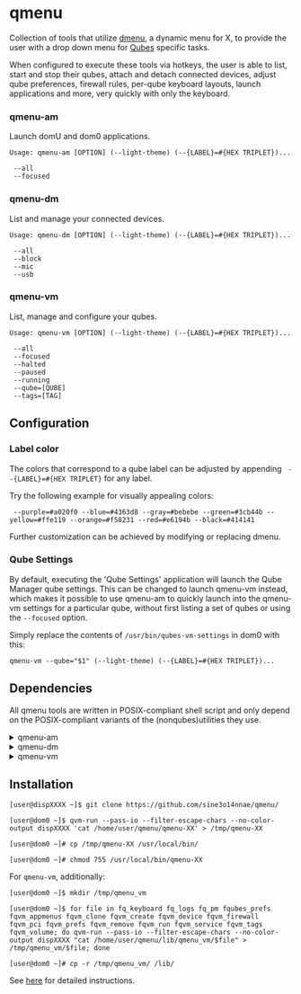 qmenu
=====

Collection of tools that utilize
[dmenu](https://tools.suckless.org/dmenu/), a dynamic menu for X,
to provide the user with a drop down menu for [Qubes](https://qubes-os.org) specific tasks.

When configured to execute these tools via hotkeys, the user is able to list, start and stop their qubes, attach and detach connected devices,
adjust qube preferences, firewall rules, per-qube keyboard layouts, launch applications and more, very quickly with only the keyboard.

### qmenu-am

Launch domU and dom0 applications.

    Usage: qmenu-am [OPTION] (--light-theme) (--{LABEL}=#{HEX TRIPLET})...

     --all
     --focused

### qmenu-dm

List and manage your connected devices.

    Usage: qmenu-dm [OPTION] (--light-theme) (--{LABEL}=#{HEX TRIPLET})...

     --all
     --block
     --mic
     --usb

### qmenu-vm

List, manage and configure your qubes.

    Usage: qmenu-vm [OPTION] (--light-theme) (--{LABEL}=#{HEX TRIPLET})...

     --all
     --focused
     --halted
     --paused
     --running
     --qube=[QUBE]
     --tags=[TAG]

Configuration
-------------

### Label color

The colors that correspond to a qube label can be adjusted by appending
` --{LABEL}=#{HEX TRIPLET}` for any label.

Try the following example for visually appealing colors:

~~~
 --purple=#a020f0 --blue=#4363d8 --gray=#bebebe --green=#3cb44b --yellow=#ffe119 --orange=#f58231 --red=#e6194b --black=#414141
~~~

Further customization can be achieved by modifying or replacing dmenu.

### Qube Settings

By default, executing the 'Qube Settings' application will launch the Qube Manager
qube settings. This can be changed to launch qmenu-vm instead,
which makes it possible to use qmenu-am to quickly launch into the qmenu-vm
settings for a particular qube, without first listing a set of qubes or using
the `--focused` option.

Simply replace the contents of `/usr/bin/qubes-vm-settings` in dom0 with this:

~~~
qmenu-vm --qube="$1" (--light-theme) (--{LABEL}=#{HEX TRIPLET})...
~~~

Dependencies
------------

All qmenu tools are written in POSIX-compliant shell script and only
depend on the POSIX-compliant variants of the (nonqubes)utilities they use.


<details>
 <summary>qmenu-am</summary>

* cut
* grep
* _tr_ (For '--focused' option)
* _xdotool_ (For '--focused' option)
* _xprop_ (For '--focused' option)
* <details>
   <summary>Qubes tools</summary>

  * _qvm-prefs_ (For '--focused' option)
  * qvm-run
  </details>

</details>

<details>
 <summary>qmenu-dm</summary>

* awk
* cut
* grep
* sed
* sort
* tr
* wc
* <details>
   <summary>Qubes tools</summary>

  * qvm-device
  * qvm-ls
  * qvm-prefs
  </details>

</details>

<details>
 <summary>qmenu-vm</summary>

- dom0
   * awk
   * cut
   * grep
   * ls
   * _notify-send_
   * sed
   * sleep
   * sort
   * tr
   * wc
   * _xdotool_ (For '--focused' option)
   * _xprop_ (For '--focused' option)
   * <details>
      <summary>Qubes tools</summary>

     * qubes-vm-boot-from-device
     * qubes-prefs
     * qvm-appmenus
     * qvm-block
     * qvm-check
     * qvm-clone
     * qvm-create
     * qvm-devices
     * qvm-firewall
     * qvm-kill
     * qvm-ls
     * qvm-pause
     * qvm-pci
     * qvm-pool
     * qvm-prefs
     * qvm-remove
     * qvm-run
     * qvm-service
     * qvm-shutdown
     * qvm-start
     * qvm-tags
     * qvm-unpause
     * qvm-volume
     </details>

- domU
   * _setxkbmap_ (For switching keyboard layouts)
</details>

Installation
------------

    [user@dispXXXX ~]$ git clone https://github.com/sine3o14nnae/qmenu/

    [user@dom0 ~]$ qvm-run --pass-io --filter-escape-chars --no-color-output dispXXXX 'cat /home/user/qmenu/qmenu-XX' > /tmp/qmenu-XX

    [user@dom0 ~]# cp /tmp/qmenu-XX /usr/local/bin/

    [user@dom0 ~]# chmod 755 /usr/local/bin/qmenu-XX

For `qmenu-vm`, additionally:

    [user@dom0 ~]$ mkdir /tmp/qmenu_vm

    [user@dom0 ~]$ for file in fq_keyboard fq_logs fq_pm fqubes_prefs fqvm_appmenus fqvm_clone fqvm_create fqvm_device fqvm_firewall fqvm_pci fqvm_prefs fqvm_remove fqvm_run fqvm_service fqvm_tags fqvm_volume; do qvm-run --pass-io --filter-escape-chars --no-color-output dispXXXX "cat /home/user/qmenu/lib/qmenu_vm/$file" > /tmp/qmenu_vm/$file; done

    [user@dom0 ~]# cp -r /tmp/qmenu_vm/ /lib/

See [here](https://github.com/Qubes-Community/Contents/blob/master/docs/configuration/qmenu.md)
for detailed instructions.
